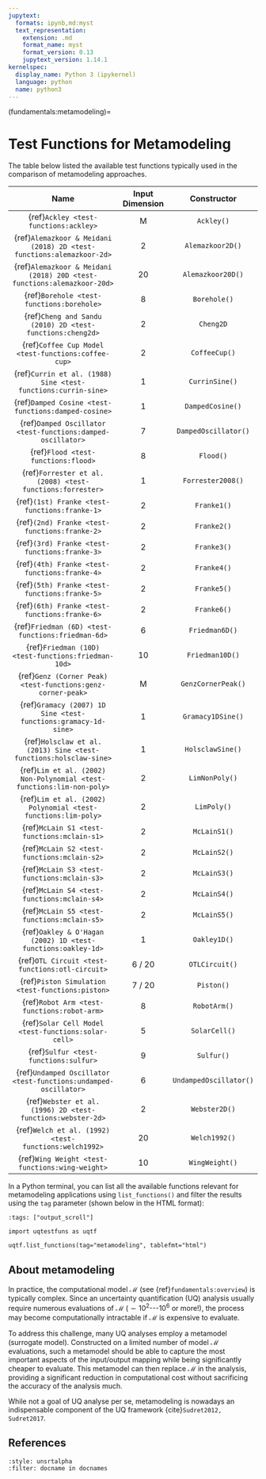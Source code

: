 ```yaml
---
jupytext:
  formats: ipynb,md:myst
  text_representation:
    extension: .md
    format_name: myst
    format_version: 0.13
    jupytext_version: 1.14.1
kernelspec:
  display_name: Python 3 (ipykernel)
  language: python
  name: python3
---
```


(fundamentals:metamodeling)=
# Test Functions for Metamodeling

The table below listed the available test functions typically used
in the comparison of metamodeling approaches.

|                                  Name                                  | Input Dimension |      Constructor       |
|:----------------------------------------------------------------------:|:---------------:|:----------------------:|
|                 {ref}`Ackley <test-functions:ackley>`                  |        M        |       `Ackley()`       |
|  {ref}`Alemazkoor & Meidani (2018) 2D <test-functions:alemazkoor-2d>`  |        2        |    `Alemazkoor2D()`    |
| {ref}`Alemazkoor & Meidani (2018) 20D <test-functions:alemazkoor-20d>` |       20        |   `Alemazkoor20D()`    |
|               {ref}`Borehole <test-functions:borehole>`                |        8        |      `Borehole()`      |
|       {ref}`Cheng and Sandu (2010) 2D <test-functions:cheng2d>`        |        2        |       `Cheng2D`        |
|          {ref}`Coffee Cup Model <test-functions:coffee-cup>`           |        2        |     `CoffeeCup()`      |
|     {ref}`Currin et al. (1988) Sine <test-functions:currin-sine>`      |        1        |     `CurrinSine()`     |
|          {ref}`Damped Cosine <test-functions:damped-cosine>`           |        1        |    `DampedCosine()`    |
|      {ref}`Damped Oscillator <test-functions:damped-oscillator>`       |        7        |  `DampedOscillator()`  |
|                  {ref}`Flood <test-functions:flood>`                   |        8        |       `Flood()`        |
|       {ref}`Forrester et al. (2008) <test-functions:forrester>`        |        1        |   `Forrester2008()`    |
|             {ref}`(1st) Franke <test-functions:franke-1>`              |        2        |      `Franke1()`       |
|             {ref}`(2nd) Franke <test-functions:franke-2>`              |        2        |      `Franke2()`       |
|             {ref}`(3rd) Franke <test-functions:franke-3>`              |        2        |      `Franke3()`       |
|             {ref}`(4th) Franke <test-functions:franke-4>`              |        2        |      `Franke4()`       |
|             {ref}`(5th) Franke <test-functions:franke-5>`              |        2        |      `Franke5()`       |
|             {ref}`(6th) Franke <test-functions:franke-6>`              |        2        |      `Franke6()`       |
|           {ref}`Friedman (6D) <test-functions:friedman-6d>`            |        6        |     `Friedman6D()`     |
|          {ref}`Friedman (10D) <test-functions:friedman-10d>`           |       10        |    `Friedman10D()`     |
|      {ref}`Genz (Corner Peak) <test-functions:genz-corner-peak>`       |        M        |   `GenzCornerPeak()`   |
|     {ref}`Gramacy (2007) 1D Sine <test-functions:gramacy-1d-sine>`     |        1        |   `Gramacy1DSine()`    |
|   {ref}`Holsclaw et al. (2013) Sine <test-functions:holsclaw-sine>`    |        1        |    `HolsclawSine()`    |
| {ref}`Lim et al. (2002) Non-Polynomial <test-functions:lim-non-poly>`  |        2        |     `LimNonPoly()`     |
|     {ref}`Lim et al. (2002) Polynomial <test-functions:lim-poly>`      |        2        |      `LimPoly()`       |
|              {ref}`McLain S1 <test-functions:mclain-s1>`               |        2        |      `McLainS1()`      |
|              {ref}`McLain S2 <test-functions:mclain-s2>`               |        2        |      `McLainS2()`      |
|              {ref}`McLain S3 <test-functions:mclain-s3>`               |        2        |      `McLainS3()`      |
|              {ref}`McLain S4 <test-functions:mclain-s4>`               |        2        |      `McLainS4()`      |
|              {ref}`McLain S5 <test-functions:mclain-s5>`               |        2        |      `McLainS5()`      |
|      {ref}`Oakley & O'Hagan (2002) 1D <test-functions:oakley-1d>`      |        1        |      `Oakley1D()`      |
|            {ref}`OTL Circuit <test-functions:otl-circuit>`             |     6 / 20      |     `OTLCircuit()`     |
|            {ref}`Piston Simulation <test-functions:piston>`            |     7 / 20      |       `Piston()`       |
|              {ref}`Robot Arm <test-functions:robot-arm>`               |        8        |      `RobotArm()`      |
|          {ref}`Solar Cell Model <test-functions:solar-cell>`           |        5        |     `SolarCell()`      |
|                 {ref}`Sulfur <test-functions:sulfur>`                  |        9        |       `Sulfur()`       |
|    {ref}`Undamped Oscillator <test-functions:undamped-oscillator>`     |        6        | `UndampedOscillator()` |
|      {ref}`Webster et al. (1996) 2D <test-functions:webster-2d>`       |        2        |     `Webster2D()`      |
|         {ref}`Welch et al. (1992) <test-functions:welch1992>`          |       20        |     `Welch1992()`      |
|            {ref}`Wing Weight <test-functions:wing-weight>`             |       10        |     `WingWeight()`     |

In a Python terminal, you can list all the available functions relevant
for metamodeling applications using ``list_functions()``
and filter the results using the ``tag`` parameter
(shown below in the HTML format):

```{code-cell} ipython3
:tags: ["output_scroll"]

import uqtestfuns as uqtf

uqtf.list_functions(tag="metamodeling", tablefmt="html")
```

## About metamodeling

In practice, the computational model $\mathcal{M}$ (see {ref}`fundamentals:overview`)
is typically complex.
Since an uncertainty quantification (UQ) analysis usually require numerous
evaluations of $\mathcal{M}$ ($\sim 10^2$---$10^6$ or more!), the process
may become computationally intractable if $\mathcal{M}$ is expensive to evaluate.

To address this challenge, many UQ analyses employ a metamodel (surrogate model).
Constructed on a limited number of model $\mathcal{M}$ evaluations,
such a metamodel should be able to capture the most important aspects
of the input/output mapping while being significantly cheaper to evaluate.
This metamodel can then replace $\mathcal{M}$ in the analysis,
providing a significant reduction in computational cost without
sacrificing the accuracy of the analysis much.

While not a goal of UQ analyse per se, metamodeling is nowadays an indispensable
component of the UQ framework {cite}`Sudret2012, Sudret2017`.

## References

```{bibliography}
:style: unsrtalpha
:filter: docname in docnames
```

